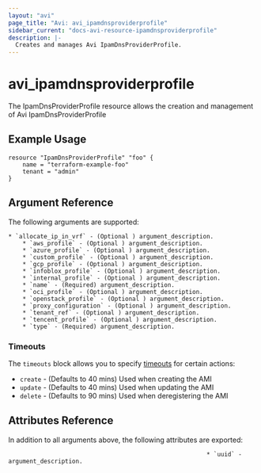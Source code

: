 ```yaml
---
layout: "avi"
page_title: "Avi: avi_ipamdnsproviderprofile"
sidebar_current: "docs-avi-resource-ipamdnsproviderprofile"
description: |-
  Creates and manages Avi IpamDnsProviderProfile.
---
```


# avi_ipamdnsproviderprofile

The IpamDnsProviderProfile resource allows the creation and management of Avi IpamDnsProviderProfile

## Example Usage

```hcl
resource "IpamDnsProviderProfile" "foo" {
    name = "terraform-example-foo"
    tenant = "admin"
}
```

## Argument Reference

The following arguments are supported:

    * `allocate_ip_in_vrf` - (Optional ) argument_description.
        * `aws_profile` - (Optional ) argument_description.
        * `azure_profile` - (Optional ) argument_description.
        * `custom_profile` - (Optional ) argument_description.
        * `gcp_profile` - (Optional ) argument_description.
        * `infoblox_profile` - (Optional ) argument_description.
        * `internal_profile` - (Optional ) argument_description.
        * `name` - (Required) argument_description.
        * `oci_profile` - (Optional ) argument_description.
        * `openstack_profile` - (Optional ) argument_description.
        * `proxy_configuration` - (Optional ) argument_description.
        * `tenant_ref` - (Optional ) argument_description.
        * `tencent_profile` - (Optional ) argument_description.
        * `type` - (Required) argument_description.
        
### Timeouts

The `timeouts` block allows you to specify [timeouts](https://www.terraform.io/docs/configuration/resources.html#timeouts) for certain actions:

* `create` - (Defaults to 40 mins) Used when creating the AMI
* `update` - (Defaults to 40 mins) Used when updating the AMI
* `delete` - (Defaults to 90 mins) Used when deregistering the AMI

## Attributes Reference

In addition to all arguments above, the following attributes are exported:

                                                            * `uuid` - argument_description.
    
